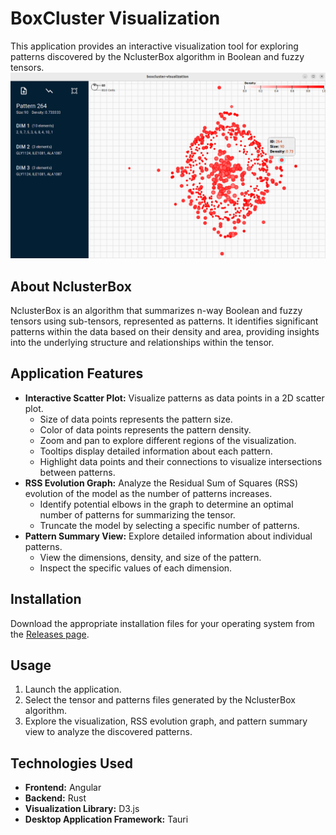 # BoxCluster Visualization

This application provides an interactive visualization tool for exploring patterns discovered by the NclusterBox algorithm in Boolean and fuzzy tensors. 
![BoxCluster Visualization Screenshot](./images/screenshot1.png)

## About NclusterBox

NclusterBox is an algorithm that summarizes n-way Boolean and fuzzy tensors using sub-tensors, represented as patterns. It identifies significant patterns within the data based on their density and area, providing insights into the underlying structure and relationships within the tensor.

## Application Features

- **Interactive Scatter Plot:** Visualize patterns as data points in a 2D scatter plot. 
    - Size of data points represents the pattern size.
    - Color of data points represents the pattern density.
    - Zoom and pan to explore different regions of the visualization.
    - Tooltips display detailed information about each pattern.
    - Highlight data points and their connections to visualize intersections between patterns.
- **RSS Evolution Graph:** Analyze the Residual Sum of Squares (RSS) evolution of the model as the number of patterns increases.
    - Identify potential elbows in the graph to determine an optimal number of patterns for summarizing the tensor.
    - Truncate the model by selecting a specific number of patterns.
- **Pattern Summary View:** Explore detailed information about individual patterns.
    - View the dimensions, density, and size of the pattern.
    - Inspect the specific values of each dimension.

## Installation

Download the appropriate installation files for your operating system from the [Releases page](https://github.com/VictorHenrique317/boxcluster-visualization/releases).

## Usage

1. Launch the application.
2. Select the tensor and patterns files generated by the NclusterBox algorithm.
3. Explore the visualization, RSS evolution graph, and pattern summary view to analyze the discovered patterns.

## Technologies Used

- **Frontend:** Angular
- **Backend:** Rust
- **Visualization Library:** D3.js
- **Desktop Application Framework:** Tauri